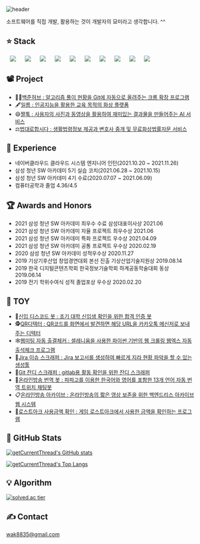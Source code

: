 ![header](https://capsule-render.vercel.app/api?type=Waving&color=timeGradient&height=250&section=header&text=JinHyeok%20Hyeon&fontSize=75&animation=fadeIn)

<img src="https://hits.seeyoufarm.com/api/count/incr/badge.svg?url=https%3A%2F%2Fgithub.com%2FgetCurrentThread" style="display: none;" />
소프트웨어를 직접 개발, 활용하는 것이 개발자의 묘미라고 생각합니다. ^^

## :star: Stack
<img src="https://img.shields.io/badge/Python-EE4C2C?style=flat-square&logo=Python&logoColor=white"
       style="height : auto; margin-left : 10px; margin-right : 10px;" />
<img src="https://img.shields.io/badge/Java-007396?style=flat-square&logo=Java&logoColor=white" 
       style="height : auto; margin-left : 10px; margin-right : 10px;" />
<img src="https://img.shields.io/badge/JavaScript-F7DF1E?style=flat-square&logo=JavaScript&logoColor=black"
       style="height : auto; margin-left : 10px; margin-right : 10px;" />
<img src="https://img.shields.io/badge/Vue.js-4FC08D?style=flat-square&logo=Vuetify&logoColor=white"
       style="height : auto; margin-left : 10px; margin-right : 10px;" />
<img src="https://img.shields.io/badge/HTML-E34F26?style=flat-square&logo=HTML5&logoColor=white"
       style="height : auto; margin-left : 10px; margin-right : 10px;" />
<img src="https://img.shields.io/badge/Spring-6DB33F?style=flat-square&logo=Spring&logoColor=white"
       style="height : auto; margin-left : 10px; margin-right : 10px;" />
<img src="https://img.shields.io/badge/FastAPI-009688?style=flat-square&logo=FastAPI&logoColor=white"
       style="height : auto; margin-left : 10px; margin-right : 10px;" />
<img src="https://img.shields.io/badge/MySQL-4479A1?style=flat-square&logo=MySQL&logoColor=white"
       style="height : auto; margin-left : 10px; margin-right : 10px;" />
<img src="https://img.shields.io/badge/Docker-2496ED?style=flat-square&logo=Docker&logoColor=white"
       style="height : auto; margin-left : 10px; margin-right : 10px;" />
<img src="https://img.shields.io/badge/Jenkins-D24939?style=flat-square&logo=Jenkins&logoColor=white"
       style="height : auto; margin-left : 10px; margin-right : 10px;" />

## :film_projector: Project
- 👨‍🎓[백준허브 : 알고리즘 풀이 현황을 Git에 자동으로 올려주는 크롬 확장 프로그램](https://github.com/BaekjoonHub/BaekjoonHub)
- 🖋️[일름 : 인공지능을 활용한 교육 목적의 화상 플랫폼](https://github.com/getCurrentThread/Illeum)
- 😄[짤톡 : 사용자의 사진과 동영상을 활용하여 재미있는 결과물을 만들어주는 AI 서비스](https://github.com/getCurrentThread/ZzalTalk)
- ⚖️[법대로합시다 : 생활법령정보 제공과 변호사 중개 및 무료화상법률자문 서비스](https://github.com/getCurrentThread/DoTheLaw)

## :calendar: Experience
- 네이버클라우드 클라우드 시스템 엔지니어 인턴(2021.10.20 ~ 2021.11.26)
- 삼성 청년 SW 아카데미 5기 실습 코치(2021.06.28 ~ 2021.10.15)
- 삼성 청년 SW 아카데미 4기 수료(2020.07.07 ~ 2021.06.09)
- 컴퓨터공학과 졸업 4.36/4.5

## :trophy: Awards and Honors
- 2021 삼성 청년 SW 아카데미 최우수 수료 삼성대표이사상 2021.06
- 2021 삼성 청년 SW 아카데미 자율 프로젝트 최우수상 2021.06
- 2021 삼성 청년 SW 아카데미 특화 프로젝트 우수상 2021.04.09
- 2021 삼성 청년 SW 아카데미 공통 프로젝트 우수상 2020.02.19
- 2020 삼성 청년 SW 아카데미 성적우수상 2020.11.27
- 2019 기상기후산업 창업경연대회 본선 진출 기상산업기술지원상 2019.08.14
- 2019 한국 디지털콘텐츠학회 한국정보기술학회 하계공동학술대회 동상 2019.06.14
- 2019 전기 학위수여식 성적 졸업포상 우수상 2020.02.20

## :teddy_bear: TOY
- 🥏[신입 디스코드 봇 : 조기 대학 신입생 확인을 위한 합격 인증 봇](https://github.com/getCurrentThread/Discord-Freshman-Certification-BOT)
- 🕵️[QR디텍터 : QR코드를 화면에서 발견하면 해당 URL을 카카오톡 메신저로 보내주는 디텍터](https://github.com/getCurrentThread/qrcode-detector-kakaotalk-sender)
- 🕸️[웹미팅 자동 출결체커 : 셀레니움을 사용한 파이썬 기반의 웹 크롤링 웹엑스 자동 출석체크 프로그램](https://github.com/getCurrentThread/webex-attendance-checker)
- 🐢[Jira 이슈 스크래퍼 : Jira 보고서를 생성하여 빠르게 지라 현황 파악을 할 수 있는 생성툴](https://github.com/getCurrentThread/jira-issue-scaper)
- 🥬[Git 잔디 스크래퍼 : gitlab용 활동 확인을 위한 잔디 스크래퍼](https://github.com/getCurrentThread/git-jandi-scraper)
- 🤖[온라인방송 번역 봇 : 파파고를 이용한 한국어와 영어를 포함한 13개 언어 자동 번역 트위치 채팅봇](https://github.com/getCurrentThread/twitch-translate-bot)
- 📋[온라인방송 아카이브 : 온라인방송의 짧은 영상 보존을 위한 백엔드리스 아카이브 웹 시스템](https://github.com/getCurrentThread/twitch-clip-archive)
- 🌱[로스트아크 사용금액 확인 : 게임 로스트아크에서 사용한 금액을 확인하는 프로그램](https://github.com/getCurrentThread/lostark-money-power-checker)

## :green_book: GitHub Stats
[![getCurrentThread's GitHub stats](https://github-readme-stats.vercel.app/api?username=getCurrentThread)](https://github.com/anuraghazra/github-readme-stats)

[![getCurrentThread's Top Langs](https://github-readme-stats.vercel.app/api/top-langs/?username=getCurrentThread&layout=compact)](https://github.com/anuraghazra/github-readme-stats)


## :bulb: Algorithm
[![solved.ac tier](http://mazassumnida.wtf/api/generate_badge?boj=wak8835)](https://solved.ac/wak8835)

## :writing_hand: Contact
wak8835@gmail.com
